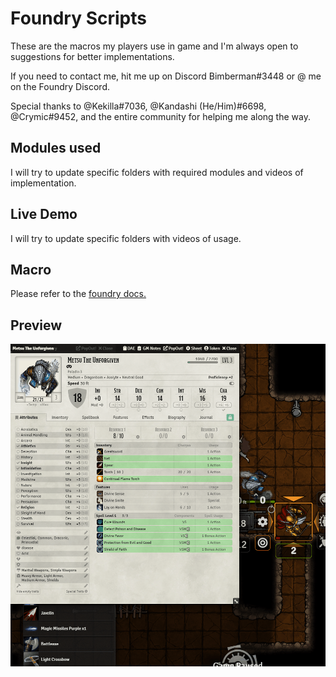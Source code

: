 # Foundry Scripts

These are the macros my players use in game and I'm always open to suggestions for better implementations.

If you need to contact me, hit me up on Discord Bimberman#3448 or @ me on the Foundry Discord.

Special thanks to @Kekilla#7036, @Kandashi (He/Him)#6698, @Crymic#9452, and the entire community for helping me along the way.

## Modules used

I will try to update specific folders with required modules and videos of implementation.

## Live Demo

I will try to update specific folders with videos of usage.

## Macro

Please refer to the <a href="https://foundryvtt.com/article/macros/" target="_blank">foundry docs.</a>

## Preview
![Example Demo](https://raw.githubusercontent.com/bimberman/foundry-scripts/main/Classes/Paladin/lay-on-hands-demo.gif)
